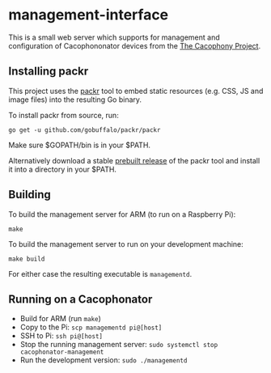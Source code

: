 # management-interface

This is a small web server which supports for management and
configuration of Cacophononator devices from the [The Cacophony
Project](https://cacophony.org.nz).

## Installing packr

This project uses the [packr](https://github.com/gobuffalo/packr) tool
to embed static resources (e.g. CSS, JS and image files) into the
resulting Go binary.

To install packr from source, run:
```
go get -u github.com/gobuffalo/packr/packr
```

Make sure $GOPATH/bin is in your $PATH.

Alternatively download a stable [prebuilt
release](https://github.com/gobuffalo/packr/releases) of the packr
tool and install it into a directory in your $PATH.

## Building

To build the management server for ARM (to run on a Raspberry Pi):
```
make
```

To build the management server to run on your development machine:
```
make build
```

For either case the resulting executable is `managementd`.

## Running on a Cacophonator

* Build for ARM (run `make`)
* Copy to the Pi: `scp managementd pi@[host]`
* SSH to Pi: `ssh pi@[host]`
* Stop the running management server: `sudo systemctl stop cacophonator-management`
* Run the development version: `sudo ./managementd`
